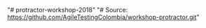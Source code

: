 "# protractor-workshop-2018" 
"# Source: https://github.com/AgileTestingColombia/workshop-protractor.git"